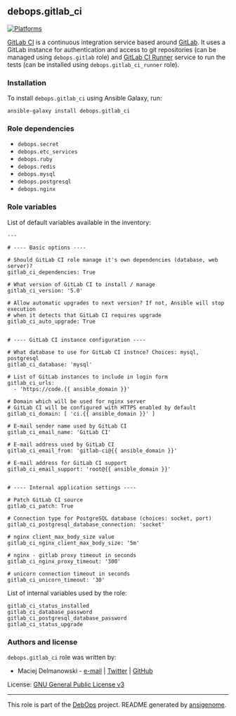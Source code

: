 ## debops.gitlab_ci

[![Platforms](http://img.shields.io/badge/platforms-debian%20|%20ubuntu-lightgrey.svg)](#)

[GitLab CI](https://about.gitlab.com/gitlab-ci/) is a continuous
integration service based around [GitLab](https://about.gitlab.com/). It
uses a GitLab instance for authentication and access to git repositories
(can be managed using `debops.gitlab` role) and [GitLab CI
Runner](https://github.com/gitlabhq/gitlab-ci-runner) service to run the
tests (can be installed using `debops.gitlab_ci_runner` role).

### Installation

To install `debops.gitlab_ci` using Ansible Galaxy, run:

    ansible-galaxy install debops.gitlab_ci

### Role dependencies

- `debops.secret`
- `debops.etc_services`
- `debops.ruby`
- `debops.redis`
- `debops.mysql`
- `debops.postgresql`
- `debops.nginx`



### Role variables

List of default variables available in the inventory:

    ---
    
    # ---- Basic options ----
    
    # Should GitLab CI role manage it's own dependencies (database, web server)?
    gitlab_ci_dependencies: True
    
    # What version of GitLab CI to install / manage
    gitlab_ci_version: '5.0'
    
    # Allow automatic upgrades to next version? If not, Ansible will stop execution
    # when it detects that GitLab CI requires upgrade
    gitlab_ci_auto_upgrade: True
    
    
    # ---- GitLab CI instance configuration ----
    
    # What database to use for GitLab CI instnce? Choices: mysql, postgresql
    gitlab_ci_database: 'mysql'
    
    # List of GitLab instances to include in login form
    gitlab_ci_urls:
      - 'https://code.{{ ansible_domain }}'
    
    # Domain which will be used for nginx server
    # GitLab CI will be configured with HTTPS enabled by default
    gitlab_ci_domain: [ 'ci.{{ ansible_domain }}' ]
    
    # E-mail sender name used by GitLab CI
    gitlab_ci_email_name: 'GitLab CI'
    
    # E-mail address used by GitLab CI
    gitlab_ci_email_from: 'gitlab-ci@{{ ansible_domain }}'
    
    # E-mail address for GitLab CI support
    gitlab_ci_email_support: 'root@{{ ansible_domain }}'
    
    
    # ---- Internal application settings ----
    
    # Patch GitLab CI source
    gitlab_ci_patch: True
    
    # Connection type for PostgreSQL database (choices: socket, port)
    gitlab_ci_postgresql_database_connection: 'socket'
    
    # nginx client_max_body_size value
    gitlab_ci_nginx_client_max_body_size: '5m'
    
    # nginx - gitlab proxy timeout in seconds
    gitlab_ci_nginx_proxy_timeout: '300'
    
    # unicorn connection timeout in seconds
    gitlab_ci_unicorn_timeout: '30'



List of internal variables used by the role:

    gitlab_ci_status_installed
    gitlab_ci_database_password
    gitlab_ci_postgresql_database_password
    gitlab_ci_status_upgrade



### Authors and license

`debops.gitlab_ci` role was written by:

- Maciej Delmanowski - [e-mail](mailto:drybjed@gmail.com) | [Twitter](https://twitter.com/drybjed) | [GitHub](https://github.com/drybjed)


License: [GNU General Public License v3](https://tldrlegal.com/license/gnu-general-public-license-v3-(gpl-3))


***

This role is part of the [DebOps](http://debops.org/) project. README generated by [ansigenome](https://github.com/nickjj/ansigenome/).

